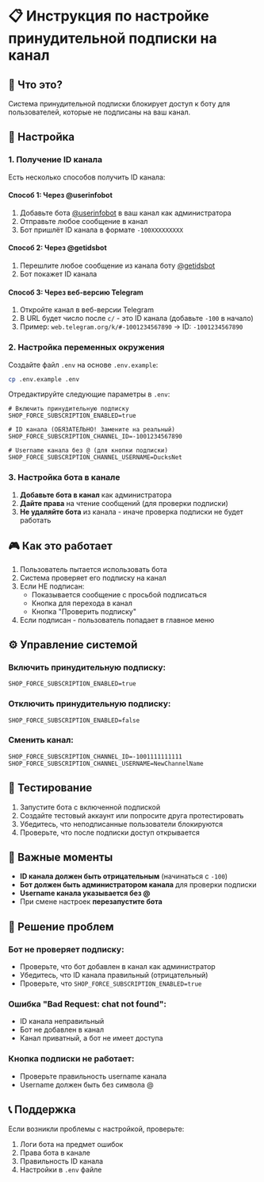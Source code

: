 # 📋 Инструкция по настройке принудительной подписки на канал

## 🎯 Что это?
Система принудительной подписки блокирует доступ к боту для пользователей, которые не подписаны на ваш канал.

## 🔧 Настройка

### 1. Получение ID канала
Есть несколько способов получить ID канала:

#### Способ 1: Через @userinfobot
1. Добавьте бота [@userinfobot](https://t.me/userinfobot) в ваш канал как администратора
2. Отправьте любое сообщение в канал
3. Бот пришлёт ID канала в формате `-100XXXXXXXXX`

#### Способ 2: Через @getidsbot  
1. Перешлите любое сообщение из канала боту [@getidsbot](https://t.me/getidsbot)
2. Бот покажет ID канала

#### Способ 3: Через веб-версию Telegram
1. Откройте канал в веб-версии Telegram
2. В URL будет число после `c/` - это ID канала (добавьте `-100` в начало)
3. Пример: `web.telegram.org/k/#-1001234567890` → ID: `-1001234567890`

### 2. Настройка переменных окружения

Создайте файл `.env` на основе `.env.example`:

```bash
cp .env.example .env
```

Отредактируйте следующие параметры в `.env`:

```env
# Включить принудительную подписку
SHOP_FORCE_SUBSCRIPTION_ENABLED=true

# ID канала (ОБЯЗАТЕЛЬНО! Замените на реальный)
SHOP_FORCE_SUBSCRIPTION_CHANNEL_ID=-1001234567890

# Username канала без @ (для кнопки подписки)
SHOP_FORCE_SUBSCRIPTION_CHANNEL_USERNAME=DucksNet
```

### 3. Настройка бота в канале

1. **Добавьте бота в канал** как администратора
2. **Дайте права** на чтение сообщений (для проверки подписки)
3. **Не удаляйте бота** из канала - иначе проверка подписки не будет работать

## 🎮 Как это работает

1. Пользователь пытается использовать бота
2. Система проверяет его подписку на канал
3. Если НЕ подписан:
   - Показывается сообщение с просьбой подписаться
   - Кнопка для перехода в канал
   - Кнопка "Проверить подписку"
4. Если подписан - пользователь попадает в главное меню

## ⚙️ Управление системой

### Включить принудительную подписку:
```env
SHOP_FORCE_SUBSCRIPTION_ENABLED=true
```

### Отключить принудительную подписку:
```env
SHOP_FORCE_SUBSCRIPTION_ENABLED=false
```

### Сменить канал:
```env
SHOP_FORCE_SUBSCRIPTION_CHANNEL_ID=-1001111111111
SHOP_FORCE_SUBSCRIPTION_CHANNEL_USERNAME=NewChannelName
```

## 📱 Тестирование

1. Запустите бота с включенной подпиской
2. Создайте тестовый аккаунт или попросите друга протестировать
3. Убедитесь, что неподписанные пользователи блокируются
4. Проверьте, что после подписки доступ открывается

## 🚨 Важные моменты

- **ID канала должен быть отрицательным** (начинаться с `-100`)
- **Бот должен быть администратором канала** для проверки подписки
- **Username канала указывается без @**
- При смене настроек **перезапустите бота**

## 🐛 Решение проблем

### Бот не проверяет подписку:
- Проверьте, что бот добавлен в канал как администратор
- Убедитесь, что ID канала правильный (отрицательный)
- Проверьте, что `SHOP_FORCE_SUBSCRIPTION_ENABLED=true`

### Ошибка "Bad Request: chat not found":
- ID канала неправильный
- Бот не добавлен в канал
- Канал приватный, а бот не имеет доступа

### Кнопка подписки не работает:
- Проверьте правильность username канала
- Username должен быть без символа @

## 📞 Поддержка

Если возникли проблемы с настройкой, проверьте:
1. Логи бота на предмет ошибок
2. Права бота в канале
3. Правильность ID канала
4. Настройки в `.env` файле

